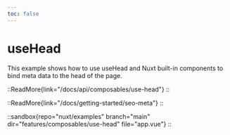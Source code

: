 ```yaml
---
toc: false
---
```


# useHead

This example shows how to use useHead and Nuxt built-in components to bind meta data to the head of the page.

::ReadMore{link="/docs/api/composables/use-head"}
::

::ReadMore{link="/docs/getting-started/seo-meta"}
::

::sandbox{repo="nuxt/examples" branch="main" dir="features/composables/use-head" file="app.vue"}
::
